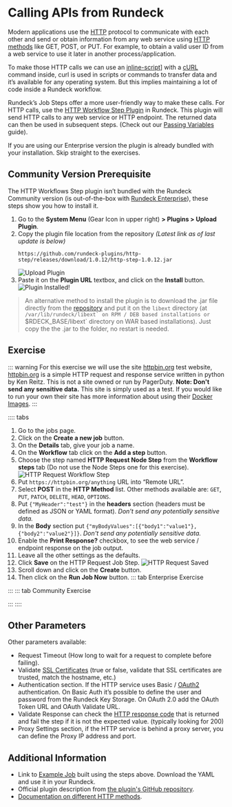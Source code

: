 # Calling APIs from Rundeck

Modern applications use the [HTTP](https://developer.mozilla.org/en-US/docs/Web/HTTP) protocol to communicate with each other and send or obtain information from any web service using [HTTP methods](https://developer.mozilla.org/en-US/docs/Web/HTTP/Methods) like GET, POST, or PUT. For example, to obtain a valid user ID from a web service to use it later in another process/application.

To make those HTTP calls we can use an [inline-script](https://docs.rundeck.com/docs/manual/node-steps/builtin.html#script-step)] with a [cURL](https://curl.se/) command inside, curl is used in scripts or commands to transfer data and it’s available for any operating system. But this implies maintaining a lot of code inside a Rundeck workflow.

Rundeck’s Job Steps offer a more user-friendly way to make these calls. For HTTP calls, use the [HTTP Workflow Step Plugin](https://resources.rundeck.com/plugins/rundeck-http-workflow-step-plugin/) in Rundeck. This plugin will send HTTP calls to any web service or HTTP endpoint. The returned data can then be used in subsequent steps. (Check out our [Passing Variables](/learning/howto/passing-variables.md) guide).

If you are using our Enterprise version the plugin is already bundled with your installation. Skip straight to the exercises.

## Community Version Prerequisite

The HTTP Workflows Step plugin isn’t bundled with the Rundeck Community version (is out-of-the-box with [Rundeck Enterprise](https://www.rundeck.com/enterprise)), these steps show you
how to install it.

1. Go to the **System Menu** (Gear Icon in upper right) **> Plugins > Upload Plugin**.
1. Copy the plugin file location from the repository _(Latest link as of last update is below)_
    ```
    https://github.com/rundeck-plugins/http-step/releases/download/1.0.12/http-step-1.0.12.jar
    ```
    ![Upload Plugin](@assets/img/upload-plugin.png)
1. Paste it on the **Plugin URL** textbox, and click on the **Install** button.
    ![Plugin Installed!](@assets/img/plugin-installed.png)

> An alternative method to install the plugin is to download the .jar file directly from the [repository](https://github.com/rundeck-plugins/http-step/releases/download/1.0.12/http-step-1.0.12.jar) and put it on the `libext` directory (at ``/var/lib/rundeck/libext` on RPM / DEB based installations or ``$RDECK_BASE/libext` directory on WAR based installations). Just copy the the .jar to the folder, no restart is needed.

## Exercise
::: warning
For this exercise we will use the site [httpbin.org](http://httpbin.org/) test website, [httpbin.org](http://httpbin.org/) is a simple HTTP request and response service written in python by Ken Reitz. This is not a site owned or run by PagerDuty.  **Note: Don't send any sensitive data.** This site is simply used as a test.  If you would like to run your own their site has more information about using their [Docker Images](https://github.com/postmanlabs/httpbin#httpbin1-http-request--response-service).
:::

:::: tabs
1. Go to the jobs page.
1. Click on the **Create a new job** button.
1. On the **Details** tab, give your job a name.
1. On the **Workflow** tab click on the **Add a step** button.
1. Choose the step named **HTTP Request Node Step** from the **Workflow steps** tab (Do not use the Node Steps one for this exercise).
    ![HTTP Request Workflow Step](@assets/img/http-req-wf-step.png)
1. Put `https://httpbin.org/anything` URL into “Remote URL”.
1. Select **POST** in the **HTTP Method** list. Other methods available are: `GET`, `PUT`, `PATCH`, `DELETE`, `HEAD`, `OPTIONS`.
1. Put `{"MyHeader":"test"}` in the **headers** section (headers must be defined as JSON or YAML format). _Don't send any potentially sensitive data._
1. In the **Body** section put `{"myBodyValues":[{"body1":"value1"},{"body2":"value2"}]}`.  _Don't send any potentially sensitive data._
1. Enable the **Print Response?** checkbox, to see the web service / endpoint response on the job output.
1. Leave all the other settings as the defaults.
1. Click **Save** on the HTTP Request Job Step.
    ![HTTP Request Saved](@assets/img/howto-http-request-step.png)
1. Scroll down and click on the **Create** button.
1. Then click on the **Run Job Now** button.
::: tab Enterprise Exercise

:::
::: tab Community Exercise

:::
::::

## Other Parameters
Other parameters available:

- Request Timeout (How long to wait for a request to complete before failing).
- Validate [SSL Certificates](https://en.wikipedia.org/wiki/Transport_Layer_Security#Digital_certificates) (true or false, validate that SSL certificates are trusted, match the hostname, etc.)
- Authentication section. If the HTTP service uses Basic / [OAuth2](https://en.wikipedia.org/wiki/OAuth#OAuth_2.0_2) authentication. On Basic Auth it’s possible to define the user and password from the Rundeck Key Storage. On OAuth 2.0 add the OAuth Token URL and OAuth Validate URL.
- Validate Response can check the [HTTP response code](https://en.wikipedia.org/wiki/List_of_HTTP_status_codes) that is returned and fail the step if it is not the expected value. (typically looking for 200)
- Proxy Settings section, if the HTTP service is behind a proxy server, you can define the Proxy IP address and port.

## Additional Information

- Link to [Example Job](https://github.com/rundeck/welcome-project-community/blob/main/runbooks/yaml/HowTos/Calling_APIs_from_Rundeck.yaml) built using the steps above. Download the YAML and use it in your Rundeck.
- Official plugin description from [the plugin's GitHub repository](https://github.com/rundeck-plugins/http-step).
- [Documentation on different HTTP methods](https://developer.mozilla.org/en-US/docs/Web/HTTP/Methods).
